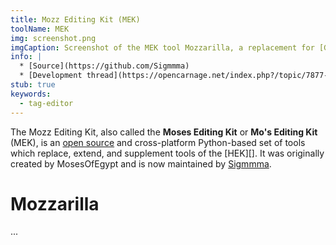 ```yaml
---
title: Mozz Editing Kit (MEK)
toolName: MEK
img: screenshot.png
imgCaption: Screenshot of the MEK tool Mozzarilla, a replacement for [Guerilla][]
info: |
  * [Source](https://github.com/Sigmmma)
  * [Development thread](https://opencarnage.net/index.php?/topic/7877-mozz-editing-kit-mek/)
stub: true
keywords:
  - tag-editor
---
```


The Mozz Editing Kit, also called the **Moses Editing Kit** or **Mo's Editing Kit** (MEK), is an [open source][mek-repo] and cross-platform Python-based set of tools which replace, extend, and supplement tools of the [HEK][]. It was originally created by MosesOfEgypt and is now maintained by [Sigmmma][].

# Mozzarilla
...

<!-- ## MEK Essentials -->

[mek-repo]: https://github.com/Sigmmma/mek
[sigmmma]: https://github.com/Sigmmma

